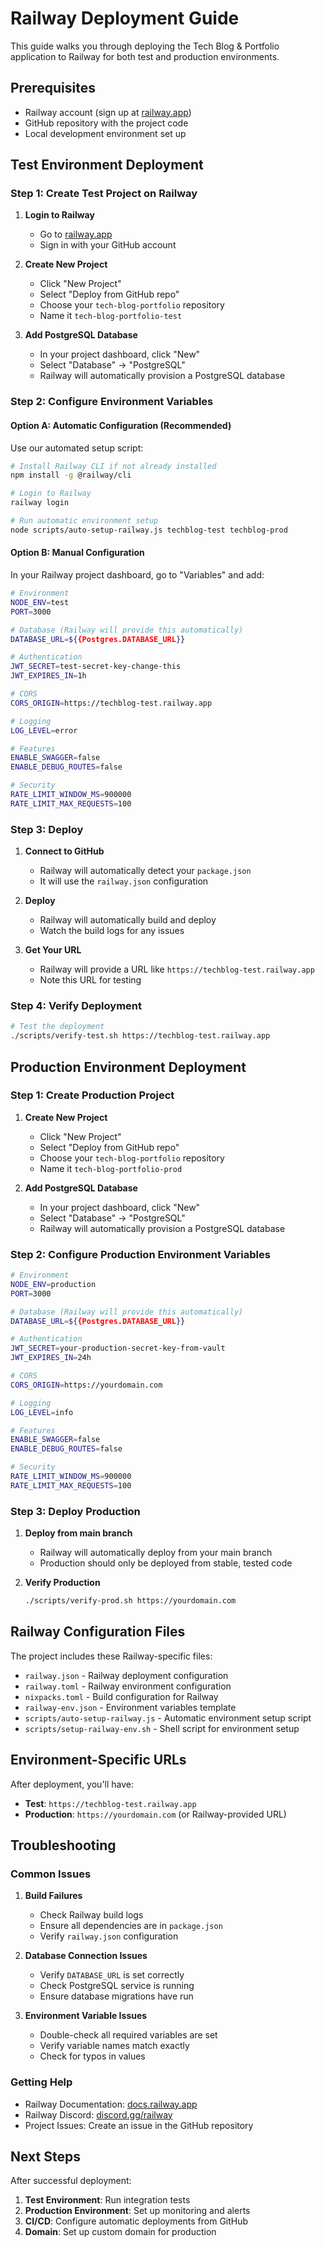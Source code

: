 # Railway Deployment Guide

This guide walks you through deploying the Tech Blog & Portfolio application to Railway for both test and production environments.

## Prerequisites

- Railway account (sign up at [railway.app](https://railway.app))
- GitHub repository with the project code
- Local development environment set up

## Test Environment Deployment

### Step 1: Create Test Project on Railway

1. **Login to Railway**
   - Go to [railway.app](https://railway.app)
   - Sign in with your GitHub account

2. **Create New Project**
   - Click "New Project"
   - Select "Deploy from GitHub repo"
   - Choose your `tech-blog-portfolio` repository
   - Name it `tech-blog-portfolio-test`

3. **Add PostgreSQL Database**
   - In your project dashboard, click "New"
   - Select "Database" → "PostgreSQL"
   - Railway will automatically provision a PostgreSQL database

### Step 2: Configure Environment Variables

#### Option A: Automatic Configuration (Recommended)

Use our automated setup script:

```bash
# Install Railway CLI if not already installed
npm install -g @railway/cli

# Login to Railway
railway login

# Run automatic environment setup
node scripts/auto-setup-railway.js techblog-test techblog-prod
```

#### Option B: Manual Configuration

In your Railway project dashboard, go to "Variables" and add:

```bash
# Environment
NODE_ENV=test
PORT=3000

# Database (Railway will provide this automatically)
DATABASE_URL=${{Postgres.DATABASE_URL}}

# Authentication
JWT_SECRET=test-secret-key-change-this
JWT_EXPIRES_IN=1h

# CORS
CORS_ORIGIN=https://techblog-test.railway.app

# Logging
LOG_LEVEL=error

# Features
ENABLE_SWAGGER=false
ENABLE_DEBUG_ROUTES=false

# Security
RATE_LIMIT_WINDOW_MS=900000
RATE_LIMIT_MAX_REQUESTS=100
```

### Step 3: Deploy

1. **Connect to GitHub**
   - Railway will automatically detect your `package.json`
   - It will use the `railway.json` configuration

2. **Deploy**
   - Railway will automatically build and deploy
   - Watch the build logs for any issues

3. **Get Your URL**
   - Railway will provide a URL like `https://techblog-test.railway.app`
   - Note this URL for testing

### Step 4: Verify Deployment

```bash
# Test the deployment
./scripts/verify-test.sh https://techblog-test.railway.app
```

## Production Environment Deployment

### Step 1: Create Production Project

1. **Create New Project**
   - Click "New Project"
   - Select "Deploy from GitHub repo"
   - Choose your `tech-blog-portfolio` repository
   - Name it `tech-blog-portfolio-prod`

2. **Add PostgreSQL Database**
   - In your project dashboard, click "New"
   - Select "Database" → "PostgreSQL"
   - Railway will automatically provision a PostgreSQL database

### Step 2: Configure Production Environment Variables

```bash
# Environment
NODE_ENV=production
PORT=3000

# Database (Railway will provide this automatically)
DATABASE_URL=${{Postgres.DATABASE_URL}}

# Authentication
JWT_SECRET=your-production-secret-key-from-vault
JWT_EXPIRES_IN=24h

# CORS
CORS_ORIGIN=https://yourdomain.com

# Logging
LOG_LEVEL=info

# Features
ENABLE_SWAGGER=false
ENABLE_DEBUG_ROUTES=false

# Security
RATE_LIMIT_WINDOW_MS=900000
RATE_LIMIT_MAX_REQUESTS=100
```

### Step 3: Deploy Production

1. **Deploy from main branch**
   - Railway will automatically deploy from your main branch
   - Production should only be deployed from stable, tested code

2. **Verify Production**
   ```bash
   ./scripts/verify-prod.sh https://yourdomain.com
   ```

## Railway Configuration Files

The project includes these Railway-specific files:

- `railway.json` - Railway deployment configuration
- `railway.toml` - Railway environment configuration
- `nixpacks.toml` - Build configuration for Railway
- `railway-env.json` - Environment variables template
- `scripts/auto-setup-railway.js` - Automatic environment setup script
- `scripts/setup-railway-env.sh` - Shell script for environment setup

## Environment-Specific URLs

After deployment, you'll have:

- **Test**: `https://techblog-test.railway.app`
- **Production**: `https://yourdomain.com` (or Railway-provided URL)

## Troubleshooting

### Common Issues

1. **Build Failures**
   - Check Railway build logs
   - Ensure all dependencies are in `package.json`
   - Verify `railway.json` configuration

2. **Database Connection Issues**
   - Verify `DATABASE_URL` is set correctly
   - Check PostgreSQL service is running
   - Ensure database migrations have run

3. **Environment Variable Issues**
   - Double-check all required variables are set
   - Verify variable names match exactly
   - Check for typos in values

### Getting Help

- Railway Documentation: [docs.railway.app](https://docs.railway.app)
- Railway Discord: [discord.gg/railway](https://discord.gg/railway)
- Project Issues: Create an issue in the GitHub repository

## Next Steps

After successful deployment:

1. **Test Environment**: Run integration tests
2. **Production Environment**: Set up monitoring and alerts
3. **CI/CD**: Configure automatic deployments from GitHub
4. **Domain**: Set up custom domain for production
